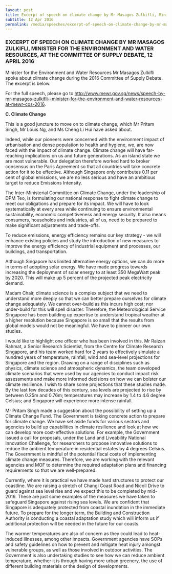 ```yaml
---
layout: post
title: Excerpt of speech on climate change by Mr Masagos Zulkifli, Minister for the Environment and Water Resources, at the Committee of Supply Debate, 12 April 2016
subtitle: 12 Apr 2016
permalink: /media/speeches/excerpt-of-speech-on-climate-change-by-mr-masagos-zulkifli-minister-for-the-environment-and-water-resources-at-the-committee-of-supply-debate-12-april-2016
---
```


### EXCERPT OF SPEECH ON CLIMATE CHANGE BY MR MASAGOS ZULKIFLI, MINISTER FOR THE ENVIRONMENT AND WATER RESOURCES, AT THE COMMITTEE OF SUPPLY DEBATE, 12 APRIL 2016

Minister for the Environment and Water Resources Mr Masagos Zulkifli spoke about climate change during the 2016 Committee of Supply Debate. The excerpt is below.

For the full speech, please go to [<a href="https://www.mewr.gov.sg/news/speech-by-mr-masagos-zulkifli--minister-for-the-environment-and-water-resources-at-mewr-cos-2016" target="_blank">http://www.mewr.gov.sg/news/speech-by-mr-masagos-zulkifli--minister-for-the-environment-and-water-resources-at-mewr-cos-2016</a>](https://www.mewr.gov.sg/news/speech-by-mr-masagos-zulkifli--minister-for-the-environment-and-water-resources-at-mewr-cos-2016).

**C. Climate Change**

This is a good juncture to move on to climate change, which Mr Pritam Singh, Mr Louis Ng, and Ms Cheng Li Hui have asked about.

Indeed, while our pioneers were concerned with the environment impact of urbanisation and dense population to health and hygiene, we, are now faced with the impact of climate change. Climate change will have far-reaching implications on us and future generations. As an island state we are most vulnerable. Our delegation therefore worked hard to broker consensus on the Paris Agreement so that all countries will take concrete action for it to be effective. Although Singapore only contributes 0.11 per cent of global emissions, we are no less serious and have an ambitious target to reduce Emissions Intensity.

The Inter-Ministerial Committee on Climate Change, under the leadership of DPM Teo, is formulating our national response to fight climate change to meet our obligations and prepare for its impact. We will have to look systematically at every area while continuing to ensure environmental sustainability, economic competitiveness and energy security. It also means consumers, households and industries, all of us, need to be prepared to make significant adjustments and trade-offs.

To reduce emissions, energy efficiency remains our key strategy - we will enhance existing policies and study the introduction of new measures to improve the energy efficiency of industrial equipment and processes, our buildings, and transportation.

Although Singapore has limited alternative energy options, we can do more in terms of adopting solar energy. We have made progress towards increasing the deployment of solar energy to at least 350 MegaWatt peak by 2020. This will make up 5 percent of the projected peak electricity demand.

Madam Chair, climate science is a complex subject that we need to understand more deeply so that we can better prepare ourselves for climate change adequately. We cannot over-build as this incurs high cost; nor under-build for this will spell disaster. Therefore, the Meteorological Service Singapore has been building up expertise to understand tropical weather at a higher resolution because Singapore is so small that the results from global models would not be meaningful. We have to pioneer our own studies.

I would like to highlight one officer who has been involved in this.  Mr Raizan Rahmat, a Senior Research Scientist, from the Centre for Climate Research Singapore, and his team worked hard for 2 years to effectively simulate a hundred years of temperature, rainfall, wind and sea-level projections for Singapore and the region. Drawing on a range of disciplines such as physics, climate science and atmospheric dynamics, the team developed climate scenarios that were used by our agencies to conduct impact risk assessments and make more informed decisions on how we can bolster our climate resilience. I wish to share some projections that these studies made. By the last few decades of this century, sea levels are projected to rise by between 0.25m and 0.76m; temperatures may increase by 1.4 to 4.6 degree Celsius; and Singapore will experience more intense rainfall.

Mr Pritam Singh made a suggestion about the possibility of setting up a Climate Change Fund. The Government is taking concrete action to prepare for climate change. We have set aside funds for various sectors and agencies to build up capabilities in climate resilience and look at how we can develop more cost-effective solutions. For example, the Government issued a call for proposals, under the Land and Liveability National Innovation Challenge, for researchers to propose innovative solutions to reduce the ambient temperature in residential estates by 4 degrees Celsius. The Government is mindful of the potential fiscal costs of implementing climate change measures. Therefore, we are working with the relevant agencies and MOF to determine the required adaptation plans and financing requirements so that we are well-prepared.

Currently, where it is practical we have made hard structures to protect our coastline. We are raising a stretch of Changi Coast Road and Nicoll Drive to guard against sea level rise and we expect this to be completed by mid-2016. These are just some examples of the measures we have taken to safeguard Singapore against rising sea levels. We are confident that Singapore is adequately protected from coastal inundation in the immediate future. To prepare for the longer term, the Building and Construction Authority is conducting a coastal adaptation study which will inform us if additional protection will be needed in the future for our coasts.

The warmer temperatures are also of concern as they could lead to heat-induced illnesses, among other impacts. Government agencies have SOPs and safety guidelines on how to prevent and mitigate heat injury amongst vulnerable groups, as well as those involved in outdoor activities. The Government is also undertaking studies to see how we can reduce ambient temperature, whether it is through having more urban greenery, the use of different building materials or the design of developments.